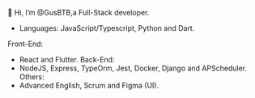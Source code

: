 👋 Hi, I’m @GusBTB,a Full-Stack developer.
- Languages: JavaScript/Typescript, Python and Dart. 

Front-End:
- React and Flutter.
Back-End:
- NodeJS, Express, TypeOrm, Jest, Docker, Django and APScheduler.
Others:
- Advanced English, Scrum and Figma (UI).

<!---
GusBTB/GusBTB is a ✨ special ✨ repository because its `README.md` (this file) appears on your GitHub profile.
You can click the Preview link to take a look at your changes.
--->

